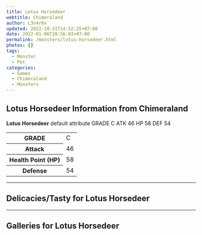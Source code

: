 ```yaml
---
title: Lotus Horsedeer
webtitle: Chimeraland
author: L3n4r0x
updated: 2022-10-31T14:52:25+07:00
date: 2022-01-06T20:56:03+07:00
permalink: /monsters/lotus-horsedeer.html
photos: []
tags:
  - Monster
  - Pet
categories:
  - Games
  - Chimeraland
  - Monsters
---
```


<section id="bootstrap-wrapper"><link rel="stylesheet" href="https://cdn.statically.io/gh/dimaslanjaka/Web-Manajemen/40ac3225/css/bootstrap-4.5-wrapper.css"/><h1>Lotus Horsedeer Information from Chimeraland</h1><p><b>Lotus Horsedeer</b> default attribute GRADE C ATK 46 HP 58 DEF 54<table><tr><th>GRADE</th><td>C</td></tr><tr><th>Attack</th><td>46</td></tr><tr><th>Health Point (HP)</th><td>58</td></tr><tr><th>Defense</th><td>54</td></tr></table></p><hr/><h2>Delicacies/Tasty for Lotus Horsedeer</h2><hr/><div id="gallery"><h2>Galleries for Lotus Horsedeer</h2><div class="row"></div></div></section>